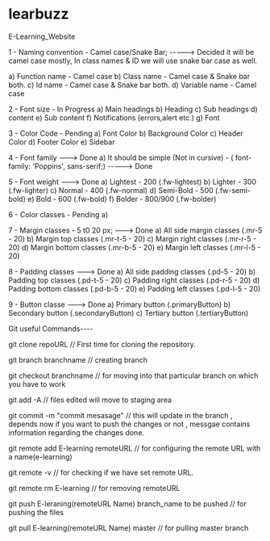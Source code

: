 # learbuzz

E-Learning_Website

1 - Naming convention - Camel case/Snake Bar; -----> Decided it will be camel case mostly, In class names & ID we will use snake bar case as well.

a) Function name - Camel case
b) Class name - Camel case & Snake bar both.
c) Id name - Camel case & Snake bar both.
d) Variable name - Camel case

2 - Font size - In Progress
a) Main headings
b) Heading
c) Sub headings
d) content
e) Sub content
f) Notifications (errors,alert etc.)
g) Font

3 - Color Code - Pending
a) Font Color
b) Background Color
c) Header Color
d) Footer Color
e) Sidebar

4 - Font family ---> Done
a) It should be simple (Not in cursive) - ( font-family: 'Poppins', sans-serif;) -----> Done

5 - Font weight ---> Done
a) Lightest - 200 (.fw-lightest)
b) Lighter - 300 (.fw-lighter)
c) Normal - 400 (.fw-normal)
d) Semi-Bold - 500 (.fw-semi-bold)
e) Bold - 600 (.fw-bold)
f) Bolder - 800/900 (.fw-bolder)

6 - Color classes - Pending
a)

7 - Margin classes - 5 t0 20 px; ---> Done
a) All side margin classes (.mr-5 - 20) 
b) Margin top classes (.mr-t-5 - 20) 
c) Margin right classes (.mr-r-5 - 20) 
d) Margin bottom classes (.mr-b-5 - 20) 
e) Margin left classes (.mr-l-5 - 20)

8 - Padding classes ---> Done
a) All side padding classes (.pd-5 - 20) 
b) Padding top classes (.pd-t-5 - 20) 
c) Padding right classes (.pd-r-5 - 20)
d) Padding bottom classes (.pd-b-5 - 20) 
e) Padding left classes (.pd-l-5 - 20)

9 - Button classe ---> Done
a) Primary button (.primaryButton)
b) Secondary button (.secondaryButton)
c) Tertiary button (.tertiaryButton)

Git useful Commands----

git clone repoURL // First time for cloning the repository.

git branch branchname // creating branch

git checkout branchname // for moving into that particular branch on which you have to work

git add -A // files edited will move to staging area

git commit -m "commit mesasage" // this will update in the branch , depends now if you want to push the changes or not , messgae contains information regarding the changes done.

git remote add E-learning remoteURL // for configuring the remote URL with a name(e-learning)

git remote -v // for checking if we have set remote URL.

git remote rm E-learning // for removing remoteURL

git push E-leraning(remoteURL Name) branch_name to be pushed // for pushing the files

git pull E-learning(remoteURL Name) master // for pulling master branch
